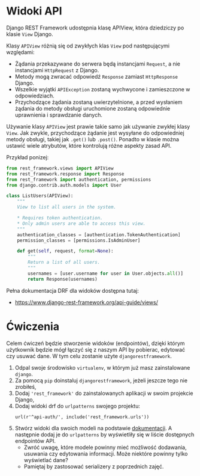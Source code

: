 # Widoki API

Django REST Framework udostępnia klasę APIView, która dziedziczy po klasie `View` Django.

Klasy `APIView` różnią się od zwykłych klas `View` pod następującymi względami:
- Żądania przekazywane do serwera będą instancjami `Request`, a nie instancjami `HttpRequest` z Django.
- Metody mogą zwracać odpowiedź `Response` zamiast `HttpResponse` Django.
- Wszelkie wyjątki `APIException` zostaną wychwycone i zamieszczone w odpowiedziach.
- Przychodzące żądania zostaną uwierzytelnione, a przed wysłaniem żądania do metody obsługi uruchomione zostaną odpowiednie uprawnienia i sprawdzanie danych.

Używanie klasy `APIView` jest prawie takie samo jak używanie zwykłej klasy `View`. Jak zwykle, przychodzące żądanie jest wysyłane do odpowiedniej metody obsługi, takiej jak `.get()` lub `.post()`. Ponadto w klasie można ustawić wiele atrybutów, które kontrolują różne aspekty zasad API.

Przykład ponizej:

```python
from rest_framework.views import APIView
from rest_framework.response import Response
from rest_framework import authentication, permissions
from django.contrib.auth.models import User

class ListUsers(APIView):
    """
    View to list all users in the system.

    * Requires token authentication.
    * Only admin users are able to access this view.
    """
    authentication_classes = [authentication.TokenAuthentication]
    permission_classes = [permissions.IsAdminUser]

    def get(self, request, format=None):
        """
        Return a list of all users.
        """
        usernames = [user.username for user in User.objects.all()]
        return Response(usernames)
```

Pełna dokumentacja DRF dla widoków dostępna tutaj:

- https://www.django-rest-framework.org/api-guide/views/



# Ćwiczenia

Celem ćwiczeń będzie stworzenie widoków (endpointów), dzięki którym użytkownik będzie mógł łączyć się z naszym API by pobierac, edytować czy usuwać dane. W tym celu zostanie użyte `djangorestframework`.

1. Odpal swoje środowisko `virtualenv`, w którym już masz zainstalowane `django`.
2. Za pomocą `pip` doinstaluj `djangorestframework`, jeżeli jeszcze tego nie zrobiłeś,
3. Dodaj `'rest_framework'` do zainstalowanych aplikacji w swoim projekcie Django,
4. Dodaj widoki drf do `urlpatterns` swojego projektu:
   ```
   url(r'^api-auth/', include('rest_framework.urls'))
   ```
5. Stwórz widoki dla swoich modeli na podstawie [dokumentacji](https://www.django-rest-framework.org/tutorial/3-class-based-views/). A następnie dodaj je do `urlpatterns` by wyświetliły się w liście dostępnych endpointów API.
   - Zwróć uwagę, które modele powinny mieć możliwość dodawania, usuwania czy edytowania informacji. Może niektóre powinny tylko wyświetlać dane?
   - Pamiętaj by zastosować serializery z poprzednich zajęć.